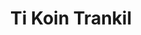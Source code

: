 ---
title: "Ti Koin Trankil"
url: /saint-georges-les-baillargeaux/ti-koin-trankil/
shop: coiffeur
---
